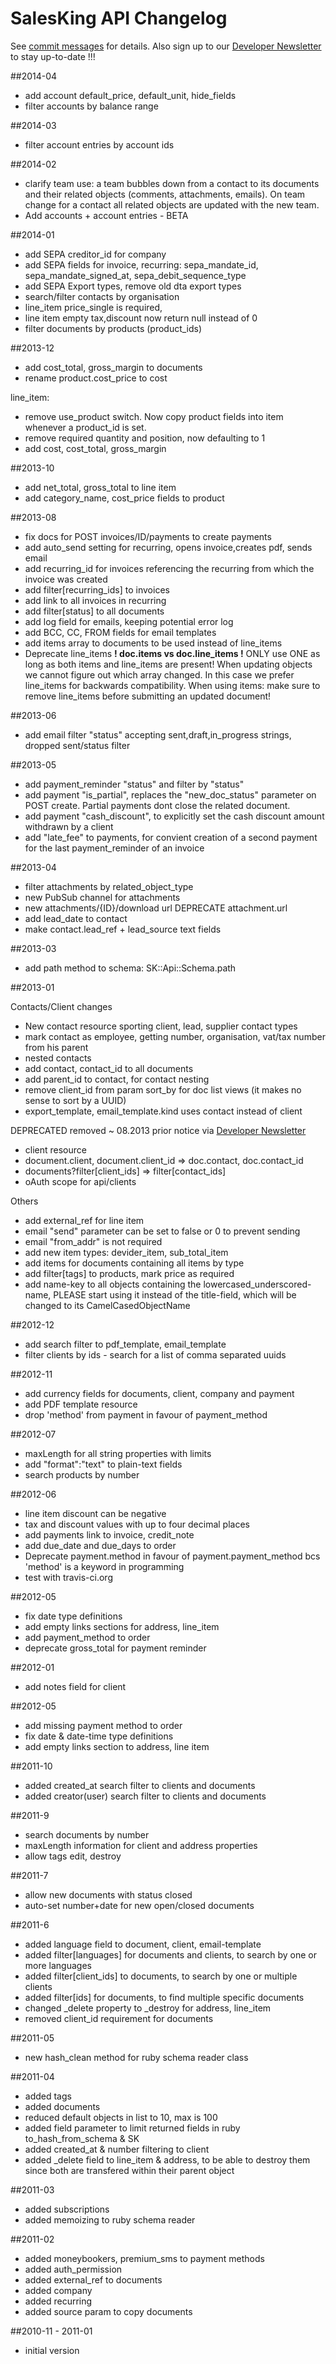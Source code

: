 # SalesKing API Changelog

See [commit messages](https://github.com/salesking/sk_api_schema/commits/) for details.
Also sign up to our [Developer Newsletter](http://www.salesking.eu/dev/newsletter/) to stay up-to-date !!!

##2014-04

* add account default_price, default_unit, hide_fields
* filter accounts by balance range

##2014-03

* filter account entries by account ids

##2014-02

* clarify team use: a team bubbles down from a contact to its documents and their related objects (comments, attachments, emails). On team change for a contact all related objects are updated with the new team.
* Add accounts + account entries - BETA

##2014-01

* add SEPA creditor_id for company
* add SEPA fields for invoice, recurring: sepa_mandate_id, sepa_mandate_signed_at, sepa_debit_sequence_type
* add SEPA Export types, remove old dta export types
* search/filter contacts by organisation
* line_item price_single is required,
* line item empty tax,discount now return null instead of 0
* filter documents by products (product_ids)

##2013-12

* add cost_total, gross_margin to documents
* rename product.cost_price to cost

line_item:
* remove use_product switch. Now copy product fields into item whenever a product_id is set.
* remove required quantity and position, now defaulting to 1
* add cost, cost_total, gross_margin

##2013-10

* add net_total, gross_total to line item
* add category_name, cost_price fields to product

##2013-08

* fix docs for POST invoices/ID/payments to create payments
* add auto_send setting for recurring, opens invoice,creates pdf, sends email
* add recurring_id for invoices referencing the recurring from which the invoice was created
* add filter\[recurring_ids] to invoices
* add link to all invoices in recurring
* add filter\[status] to all documents
* add log field for emails, keeping potential error log
* add BCC, CC, FROM fields for email templates
* add items array to documents to be used instead of line_items
* Deprecate line_items **! doc.items vs doc.line_items !** ONLY use ONE as long as both items and line_items are present!
When updating objects we cannot figure out which array changed. In this case we
prefer line_items for backwards compatibility.
When using items: make sure to remove line_items before submitting an updated
document!

##2013-06

* add email filter "status" accepting sent,draft,in_progress strings, dropped sent/status filter

##2013-05

* add payment_reminder "status" and filter by "status"
* add payment "is_partial", replaces the "new_doc_status" parameter on POST create. Partial payments dont close the related document.
* add payment "cash_discount", to explicitly set the cash discount amount withdrawn by a client
* add "late_fee" to payments, for convient creation of a second payment for the last payment_reminder of an invoice

##2013-04

* filter attachments by related_object_type
* new PubSub channel for attachments
* new attachments/{ID}/download url DEPRECATE attachment.url
* add lead_date to contact
* make contact.lead_ref + lead_source text fields

##2013-03

* add path method to schema: SK::Api::Schema.path

##2013-01

Contacts/Client changes
* New contact resource sporting client, lead, supplier contact types
* mark contact as employee, getting number, organisation, vat/tax number from his parent
* nested contacts
* add contact, contact_id to all documents
* add parent_id to contact, for contact nesting
* remove client_id from param sort_by for doc list views (it makes no sense to sort by a UUID)
* export_template, email_template.kind uses contact instead of client

DEPRECATED removed ~ 08.2013 prior notice via [Developer Newsletter](http://www.salesking.eu/dev/newsletter/)
* client resource
* document.client, document.client_id => doc.contact, doc.contact_id
* documents?filter\[client_ids] => filter\[contact_ids]
* oAuth scope for api/clients

Others
* add external_ref for line item
* email "send" parameter can be set to false or 0 to prevent sending
* email "from_addr" is not required
* add new item types: devider_item, sub_total_item
* add items for documents containing all items by type
* add filter\[tags] to products, mark price as required
* add name-key to all objects containing the lowercased_underscored-name, PLEASE start using it instead of the title-field, which will be changed to its CamelCasedObjectName

##2012-12
* add search filter to pdf_template, email_template
* filter clients by ids - search for a list of comma separated uuids

##2012-11
* add currency fields for documents, client, company and payment
* add PDF template resource
* drop 'method' from payment in favour of payment_method

##2012-07
* maxLength for all string properties with limits
* add "format":"text" to plain-text fields
* search products by number

##2012-06
* line item discount can be negative
* tax and discount values with up to four decimal places
* add payments link to invoice, credit_note
* add due_date and due_days to order
* Deprecate payment.method in favour of payment.payment_method bcs 'method' is a keyword in programming
* test with travis-ci.org

##2012-05
* fix date type definitions
* add empty links sections for address, line_item
* add payment_method to order
* deprecate gross_total for payment reminder

##2012-01
* add notes field for client

##2012-05

* add missing payment method to order
* fix date & date-time type definitions
* add empty links section to address, line item

##2011-10
* added created_at search filter to clients and documents
* added creator(user) search filter to clients and documents

##2011-9
* search documents by number
* maxLength information for client and address properties
* allow tags edit, destroy

##2011-7
* allow new documents with status closed
* auto-set number+date for new open/closed documents

##2011-6
* added language field to document, client, email-template
* added filter\[languages] for documents and clients, to search by one or more languages
* added filter\[client_ids] to documents, to search by one or multiple clients
* added filter\[ids] for documents, to find multiple specific documents
* changed _delete property to _destroy for address, line_item
* removed client_id requirement for documents

##2011-05
* new hash_clean method for ruby schema reader class

##2011-04
* added tags
* added documents
* reduced default objects in list to 10, max is 100
* added field parameter to limit returned fields in ruby to_hash_from_schema & SK
* added created_at & number filtering to client
* added _delete field to line_item & address, to be able to destroy them since both are transfered within their parent object

##2011-03
* added subscriptions
* added memoizing to ruby schema reader

##2011-02
* added moneybookers, premium_sms to payment methods
* added auth_permission
* added external_ref to documents
* added company
* added recurring
* added source param to copy documents

##2010-11 - 2011-01
* initial version
